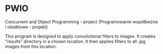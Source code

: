 # PWIO
Concurrent and Object Programming - project (Programowanie współbieżne i obiektowe - projekt)

This program is designed to apply convolutional filters to images. 
It creates "results" directory in a chosen location. It then applies filters to all .jpg images from this location.
